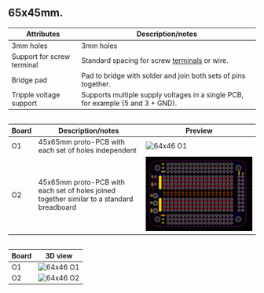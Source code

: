 ## 65x45mm.

|	Attributes	|	Description/notes	|
|--|--|
|	3mm holes|	3mm holes	|
|	Support for screw terminal	|	Standard spacing for screw [terminals](https://lcsc.com/product-detail/Screw-terminal_Ningbo-Kangnex-Elec-WJ126V-5-0-3P_C8401.html) or wire.|
|	Bridge pad|	Pad to bridge with solder and join both sets of pins together.|
|	Tripple voltage support|	Supports multiple supply voltages in a single PCB, for example (5 and 3 + GND).|

##

Board| Description/notes | Preview
--------- | ----------------- | -------
O1| 45x65mm proto-PCB with each set of holes independent | ![64x46 O1](O1/Photos/[5X45_O1.PNG)
O2| 45x65mm proto-PCB with each set of holes joined together similar to a standard breadboard| ![64x46 O2](O2/Photos/65X45_O2.PNG)

##

| Board | 3D view |
|--|--|
| O1 |  ![64x46 O1](O1/Photos/[5X45_O1_3D.PNG)|
| O2 |  ![64x46 O2](O2/Photos/[5X45_O2_3D.PNG)|

